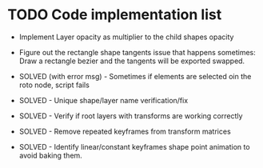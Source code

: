 TODO Code implementation list
===============
* Implement Layer opacity as multiplier to the child shapes opacity
* Figure out the rectangle shape tangents issue that happens sometimes: Draw a rectangle bezier and the tangents will be exported swapped.

* SOLVED (with error msg) - Sometimes if elements are selected oin the roto node, script fails
* SOLVED - Unique shape/layer name verification/fix
* SOLVED - Verify if root layers with transforms are working correctly
* SOLVED - Remove repeated keyframes from transform matrices
* SOLVED - Identify linear/constant keyframes shape point animation to avoid baking them.

